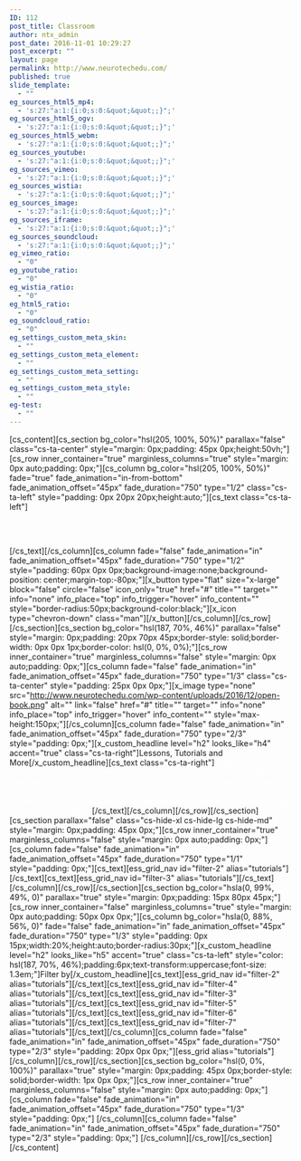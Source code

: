 ```yaml
---
ID: 112
post_title: Classroom
author: ntx_admin
post_date: 2016-11-01 10:29:27
post_excerpt: ""
layout: page
permalink: http://www.neurotechedu.com/
published: true
slide_template:
  - ""
eg_sources_html5_mp4:
  - 's:27:"a:1:{i:0;s:0:&quot;&quot;;}";'
eg_sources_html5_ogv:
  - 's:27:"a:1:{i:0;s:0:&quot;&quot;;}";'
eg_sources_html5_webm:
  - 's:27:"a:1:{i:0;s:0:&quot;&quot;;}";'
eg_sources_youtube:
  - 's:27:"a:1:{i:0;s:0:&quot;&quot;;}";'
eg_sources_vimeo:
  - 's:27:"a:1:{i:0;s:0:&quot;&quot;;}";'
eg_sources_wistia:
  - 's:27:"a:1:{i:0;s:0:&quot;&quot;;}";'
eg_sources_image:
  - 's:27:"a:1:{i:0;s:0:&quot;&quot;;}";'
eg_sources_iframe:
  - 's:27:"a:1:{i:0;s:0:&quot;&quot;;}";'
eg_sources_soundcloud:
  - 's:27:"a:1:{i:0;s:0:&quot;&quot;;}";'
eg_vimeo_ratio:
  - "0"
eg_youtube_ratio:
  - "0"
eg_wistia_ratio:
  - "0"
eg_html5_ratio:
  - "0"
eg_soundcloud_ratio:
  - "0"
eg_settings_custom_meta_skin:
  - ""
eg_settings_custom_meta_element:
  - ""
eg_settings_custom_meta_setting:
  - ""
eg_settings_custom_meta_style:
  - ""
eg-test:
  - ""
---
```

[cs_content][cs_section bg_color="hsl(205, 100%, 50%)" parallax="false" class="cs-ta-center" style="margin: 0px;padding: 45px 0px;height:50vh;"][cs_row inner_container="true" marginless_columns="true" style="margin: 0px auto;padding: 0px;"][cs_column bg_color="hsl(205, 100%, 50%)" fade="true" fade_animation="in-from-bottom" fade_animation_offset="45px" fade_duration="750" type="1/2" class="cs-ta-left" style="padding: 0px 20px 20px;height:auto;"][cs_text class="cs-ta-left"]<h3><span style="color: #ffffff;font-family:'Open Sans';font-weight:100;">Online Education Portal for
Neurotechnology.</span></h3>[/cs_text][/cs_column][cs_column fade="false" fade_animation="in" fade_animation_offset="45px" fade_duration="750" type="1/2" style="padding: 60px 0px 0px;background-image:none;background-position: center;margin-top:-80px;"][x_button type="flat" size="x-large" block="false" circle="false" icon_only="true" href="#" title="" target="" info="none" info_place="top" info_trigger="hover" info_content="" style="border-radius:50px;background-color:black;"][x_icon type="chevron-down" class="man"][/x_button][/cs_column][/cs_row][/cs_section][cs_section bg_color="hsl(187, 70%, 46%)" parallax="false" style="margin: 0px;padding: 20px 70px 45px;border-style: solid;border-width: 0px 0px 1px;border-color: hsl(0, 0%, 0%);"][cs_row inner_container="true" marginless_columns="false" style="margin: 0px auto;padding: 0px;"][cs_column fade="false" fade_animation="in" fade_animation_offset="45px" fade_duration="750" type="1/3" class="cs-ta-center" style="padding: 25px 0px 0px;"][x_image type="none" src="http://www.neurotechedu.com/wp-content/uploads/2016/12/open-book.png" alt="" link="false" href="#" title="" target="" info="none" info_place="top" info_trigger="hover" info_content="" style="max-height:150px;"][/cs_column][cs_column fade="false" fade_animation="in" fade_animation_offset="45px" fade_duration="750" type="2/3" style="padding: 0px;"][x_custom_headline level="h2" looks_like="h4" accent="true" class="cs-ta-right"]Lessons, Tutorials and More[/x_custom_headline][cs_text class="cs-ta-right"]<span style="color: #ffffff;">In this section you can find all the teaching materials that we have compiled. They range from video lectures to github repositories and more. Use the search filter on the left to make your search more effecient. We are constantly uploading to content, so if you don't see somethign you are interested in, we encourage you to get in involded.</span>[/cs_text][/cs_column][/cs_row][/cs_section][cs_section parallax="false" class="cs-hide-xl cs-hide-lg cs-hide-md" style="margin: 0px;padding: 45px 0px;"][cs_row inner_container="true" marginless_columns="false" style="margin: 0px auto;padding: 0px;"][cs_column fade="false" fade_animation="in" fade_animation_offset="45px" fade_duration="750" type="1/1" style="padding: 0px;"][cs_text][ess_grid_nav id="filter-2"  alias="tutorials"][/cs_text][cs_text][ess_grid_nav id="filter-3"  alias="tutorials"][/cs_text][/cs_column][/cs_row][/cs_section][cs_section bg_color="hsla(0, 99%, 49%, 0)" parallax="true" style="margin: 0px;padding: 15px 80px 45px;"][cs_row inner_container="false" marginless_columns="true" style="margin: 0px auto;padding: 50px 0px 0px;"][cs_column bg_color="hsla(0, 88%, 56%, 0)" fade="false" fade_animation="in" fade_animation_offset="45px" fade_duration="750" type="1/3" style="padding: 0px 15px;width:20%;height:auto;border-radius:30px;"][x_custom_headline level="h2" looks_like="h5" accent="true" class="cs-ta-left" style="color: hsl(187, 70%, 46%);padding:6px;text-transform:uppercase;font-size: 1.3em;"]Filter by[/x_custom_headline][cs_text][ess_grid_nav id="filter-2"  alias="tutorials"][/cs_text][cs_text][ess_grid_nav id="filter-4"  alias="tutorials"][/cs_text][cs_text][ess_grid_nav id="filter-3"  alias="tutorials"][/cs_text][cs_text][ess_grid_nav id="filter-5"  alias="tutorials"][/cs_text][cs_text][ess_grid_nav id="filter-6"  alias="tutorials"][/cs_text][cs_text][ess_grid_nav id="filter-7"  alias="tutorials"][/cs_text][/cs_column][cs_column fade="false" fade_animation="in" fade_animation_offset="45px" fade_duration="750" type="2/3" style="padding: 20px 0px 0px;"][ess_grid alias="tutorials"][/cs_column][/cs_row][/cs_section][cs_section bg_color="hsl(0, 0%, 100%)" parallax="true" style="margin: 0px;padding: 45px 0px;border-style: solid;border-width: 1px 0px 0px;"][cs_row inner_container="true" marginless_columns="false" style="margin: 0px auto;padding: 0px;"][cs_column fade="false" fade_animation="in" fade_animation_offset="45px" fade_duration="750" type="1/3" style="padding: 0px;"]&nbsp;[/cs_column][cs_column fade="false" fade_animation="in" fade_animation_offset="45px" fade_duration="750" type="2/3" style="padding: 0px;"]&nbsp;[/cs_column][/cs_row][/cs_section][/cs_content]